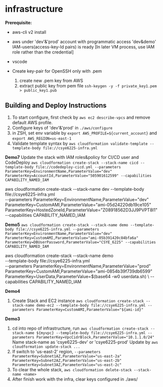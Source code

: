 # infrastructure

**Prerequisite:**
- aws-cli v2 install
- aws under 'dev'&'prod' account with programmatic access 'dev&demo' IAM-users(access-key-Id pairs) is ready  [In later VM process, use IAM role rather than the credential]
- vscode 

- Create key-pair for OpenSSH only with .pem
  1. create new .pem key from AWS
  2. extract public key from pem file `ssh-keygen -y -f private_key1.pem > public_key1.pub` 


## Building and Deploy Instructions
1. To start configure, first check  by `aws ec2 describe-vpcs` and remove default AWS profile.
2. Configure keys of 'dev'&'prod' in `./aws/configure` 
3. in ZSH, set env variable by `export AWS_PROFILE=${current_account}` and `export AWS_REGION=us-east-1`
4. Validate template syntax by `aws cloudformation validate-template --template-body file://csye6225-infra.yml`

**Demo7**
Update the stack with IAM roles&policy for CI/CD user and CodeDeploy
`aws cloudformation create-stack --stack-name cicd --template-body file://codedeploy-cicd.yml --parameters ParameterKey=EnvironmentName,ParameterValue="dev" ParameterKey=AccountId,ParameterValue="505901612599" --capabilities CAPABILITY_NAMED_IAM`

aws cloudformation create-stack --stack-name dev --template-body file://csye6225-infra.yml \
--parameters ParameterKey=EnvironmentName,ParameterValue="dev" \
ParameterKey=CustomAMI,ParameterValue="ami-05d24220db19ce105" \
ParameterKey=HostedZoneId,ParameterValue="Z08918562D3JJ9PVPT8I1" \
--capabilities CAPABILITY_NAMED_IAM

**Demo5**
`aws cloudformation create-stack --stack-name demo --template-body file://csye6225-infra.yml --parameters ParameterKey=EnvironmentName,ParameterValue="dev" ParameterKey=CustomAMI,ParameterValue="ami-05b391420c84bfa6a" ParameterKey=DBUserPassword,ParameterValue="CSYE_6225" --capabilities CAPABILITY_NAMED_IAM`

aws cloudformation create-stack --stack-name demo \
    --template-body file://csye6225-infra.yml \
    --parameters ParameterKey=EnvironmentName,ParameterValue="prod" \
    ParameterKey=CustomAMI,ParameterValue="ami-0854b39f739db6599" \
    ParameterKey=UserData,ParameterValue=$(base64 -w0 userdata.sh) \ 
    --capabilities CAPABILITY_NAMED_IAM
    
**Demo4**
1. Create Stack and EC2 instance `aws cloudformation create-stack --stack-name demo-ec2 --template-body file://csye6225-infra.yml --parameters ParameterKey=CustomAMI,ParameterValue="${ami-id}"`
   

**Demo3**
1. cd into repo of infrastructure, run `aws cloudformation create-stack --stack-name ${myvpc} --template-body file://csye6225-infra.yml --parameters ParameterKey=VpcCidrBlock,ParameterValue="10.1.1.0/24"` 
   Name stack-name as 'csye6225-dev' or 'csye6225-prod' 
    Update by `aws cloudformation update-stack ...`
2. If switch to 'us-east-2' region, `--parameters ParameterKey=Subnet1AZ,ParameterValue="us-east-2a" ParameterKey=Subnet2AZ,ParameterValue="us-east-2b" ParameterKey=Subnet3AZ,ParameterValue="us-east-2c"`
3. To clear the whole stack, `aws cloudformation delete-stack --stack-name <name>`
4. After finish work with the infra, clear keys configured in ./aws/
   